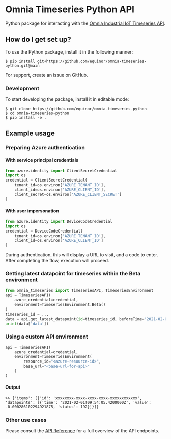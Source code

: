 # Omnia Timeseries Python API

Python package for interacting with the [Omnia Industrial IoT Timeseries API](https://github.com/equinor/OmniaPlant/wiki).

## How do I get set up? ###

To use the Python package, install it in the following manner:

```
$ pip install git+https://github.com/equinor/omnia-timeseries-python.git@main
```

For support, create an issue on GitHub.

### Development

To start developing the package, install it in editable mode:

```
$ git clone https://github.com/equinor/omnia-timeseries-python
$ cd omnia-timeseries-python
$ pip install -e .
```

## Example usage

### Preparing Azure authentication

#### With service principal credentials

```python
from azure.identity import ClientSecretCredential
import os
credential = ClientSecretCredential(
    tenant_id=os.environ['AZURE_TENANT_ID'],
    client_id=os.environ['AZURE_CLIENT_ID'],
    client_secret=os.environ['AZURE_CLIENT_SECRET']
)
```

#### With user impersonation

```python
from azure.identity import DeviceCodeCredential
import os
credential = DeviceCodeCredential(
    tenant_id=os.environ['AZURE_TENANT_ID'],
    client_id=os.environ['AZURE_CLIENT_ID']
)
```

During authentication, this will display a URL to visit, and a code to enter. After completing
the flow, execution will proceed.

### Getting latest datapoint for timeseries within the Beta environment

```python
from omnia_timeseries import TimeseriesAPI, TimeseriesEnvironment
api = TimeseriesAPI(
    azure_credential=credential,
    environment=TimeseriesEnvironment.Beta()
)
timeseries_id = ...
data = api.get_latest_datapoint(id=timeseries_id, beforeTime='2021-02-01T09:54:30Z')
print(data['data'])

```

### Using a custom API environment

```python
api = TimeseriesAPI(
    azure_credential=credential,
    environment=TimeseriesEnvironment(
        resource_id="<azure-resource-id>",
        base_url="<base-url-for-api>"
    )
)
```

#### Output

```
>> {'items': [{'id': 'xxxxxxxx-xxxx-xxxx-xxxx-xxxxxxxxxxxx', 'datapoints': [{'time': '2021-02-01T09:54:05.4200000Z', 'value': -0.000286102294921875, 'status': 192}]}]}
```

### Other use cases

Please consult the [API Reference](https://api.equinor.com/docs/services/Timeseries-api-v1-6) for a full overview of the API endpoints.
